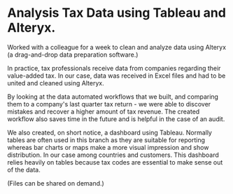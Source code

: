 # Analysis Tax Data using Tableau and Alteryx.

Worked with a colleague for a week to clean and analyze data using Alteryx (a drag-and-drop data preparation software.) 

In practice, tax professionals receive data from companies regarding their value-added tax.  In our case, data was received in Excel files and had to be united and cleaned using Alteryx. 

By looking at the data automated workflows that we built, and comparing them to a company's last quarter tax return - we were able to discover mistakes and recover a higher amount of tax revenue. The created workflow also saves time in the future and is helpful in the case of an audit.



We also created, on short notice, a dashboard using Tableau. Normally tables are often used in this branch as they are suitable for reporting whereas bar charts or maps make a more visual impression and show distribution. In our case among countries and customers. This dashboard relies heavily on tables because tax codes are essential to make sense out of the data. 

(Files can be shared on demand.)

